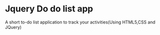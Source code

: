 # Jquery Do do list app
 A short to-do list application to track your activities(Using HTML5,CSS and JQuery)
